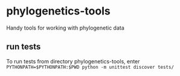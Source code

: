 # phylogenetics-tools
Handy tools for working with phylogenetic data

## run tests
To run tests from directory phylogenetics-tools, enter `PYTHONPATH=$PYTHONPATH:$PWD python -m unittest discover tests/`
